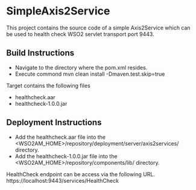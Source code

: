 # SimpleAxis2Service

This project contains the source code of a simple Axis2Service which can be used to health check WSO2 servlet transport port 9443. 

## Build Instructions
- Navigate to the directory where the pom.xml resides.
- Execute commond 
       mvn clean install -Dmaven.test.skip=true

Target contains the following files
- healthcheck.aar
- healthcheck-1.0.0.jar

## Deployment Instructions
- Add the healthcheck.aar file into the <WSO2AM_HOME>/repository/deployment/server/axis2services/ directory.
- Add the healthcheck-1.0.0.jar file into the <WSO2AM_HOME>/repository/components/lib/ directory.

HealthCheck endpoint can be access via the following URL.
https://localhost:9443/services/HealthCheck
